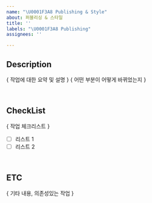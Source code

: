 ```yaml
---
name: "\U0001F3A8 Publishing & Style"
about: 퍼블리싱 & 스타일
title: ''
labels: "\U0001F3A8 Publishing"
assignees: ''

---
```


## Description
{ 작업에 대한 요약 및 설명 }
{ 어떤 부분이 어떻게 바뀌었는지 }

<br/>

## CheckList

{ 작업 체크리스트 }
- [ ] 리스트 1
- [ ] 리스트 2

<br/>

## ETC
{ 기타 내용, 의존성있는 작업 }
